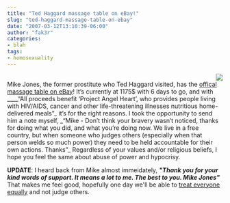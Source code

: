 ```yaml
---
title: "Ted Haggard massage table on eBay!"
slug: "ted-haggard-massage-table-on-ebay"
date: "2007-03-12T13:10:39-06:00"
author: "fak3r"
categories:
- blah
tags:
- homosexuality
---
```


<div align="right"><img src="/2007/table.jpg"></div>
Mike Jones, the former prostitute who Ted Haggard visited, has the <a href="http://cgi.ebay.com/ws/eBayISAPI.dll?ViewItem&sspagename=ADME%3AB%3AAAQ%3AUS%3A1&viewitem=&item=290092184603&rd=1">offical massage table on eBay</a>! It’s currently at 1175$ with 6 days to go, and with ____“All proceeds benefit ‘Project Angel Heart’, who provides people living with HIV/AIDS, cancer and other life-threatening illnesses nutritious home-delivered meals”_ it’s for the right reasons. I took the opportunity to send him a note myself, _“Mike - Don’t think your bravery wasn’t noticed, thanks for doing what you did, and what you’re doing now. We live in a free country, but when someone who judges others (especially when that person welds so much power) they need to be held accountable for their own actions. Thanks”_ Regardless of your values and/or religious beliefs, I hope you feel the same about abuse of power and hypocrisy.

**UPDATE**: I heard back from Mike almost immeidately, ___"_Thank you for your kind words of support.  It means a lot to me.  The best to you.  Mike Jones_"___ That makes me feel good, hopefully one day we'll be able to [treat everyone equally](http://hrc.org/) and not judge others.
